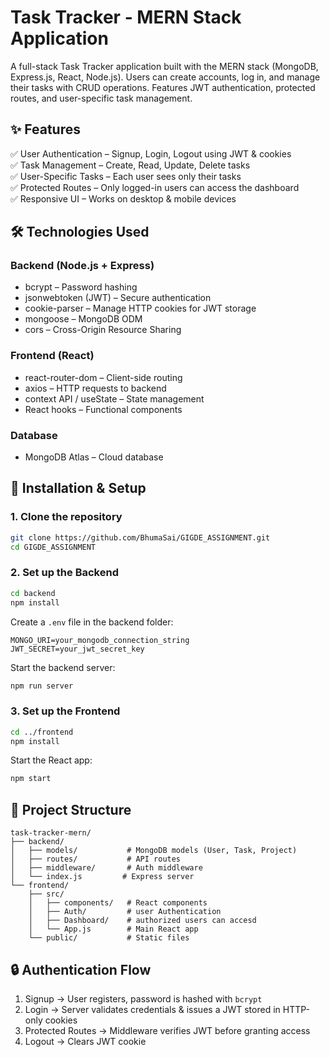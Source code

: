 # Task Tracker - MERN Stack Application  

A full-stack Task Tracker application built with the MERN stack (MongoDB, Express.js, React, Node.js). Users can create accounts, log in, and manage their tasks with CRUD operations. Features JWT authentication, protected routes, and user-specific task management.  

## ✨ Features  

✅ User Authentication – Signup, Login, Logout using JWT & cookies  
✅ Task Management – Create, Read, Update, Delete tasks  
✅ User-Specific Tasks – Each user sees only their tasks  
✅ Protected Routes – Only logged-in users can access the dashboard  
✅ Responsive UI – Works on desktop & mobile devices  

## 🛠️ Technologies Used  

### Backend (Node.js + Express)  
- bcrypt – Password hashing  
- jsonwebtoken (JWT) – Secure authentication  
- cookie-parser – Manage HTTP cookies for JWT storage  
- mongoose – MongoDB ODM    
- cors – Cross-Origin Resource Sharing  

### Frontend (React)  
- react-router-dom – Client-side routing  
- axios – HTTP requests to backend  
- context API / useState – State management  
- React hooks – Functional components    

### Database  
- MongoDB Atlas – Cloud database  

## 🚀 Installation & Setup  

### 1. Clone the repository  
```bash
git clone https://github.com/BhumaSai/GIGDE_ASSIGNMENT.git
cd GIGDE_ASSIGNMENT
```

### 2. Set up the Backend  
```bash
cd backend
npm install
```  
Create a `.env` file in the backend folder:  
```env
MONGO_URI=your_mongodb_connection_string
JWT_SECRET=your_jwt_secret_key
```  
Start the backend server:  
```bash
npm run server
```  

### 3. Set up the Frontend  
```bash
cd ../frontend
npm install
```  
Start the React app:  
```bash
npm start
```  

## 📂 Project Structure  

```
task-tracker-mern/  
├── backend/  
│   ├── models/           # MongoDB models (User, Task, Project)    
│   ├── routes/           # API routes  
│   ├── middleware/       # Auth middleware  
│   └── index.js         # Express server  
└── frontend/  
    ├── src/  
    │   ├── components/   # React components  
    │   ├── Auth/         # user Authentication   
    │   ├── Dashboard/    # authorized users can accesd 
    │   └── App.js        # Main React app  
    └── public/           # Static files  
```  

## 🔒 Authentication Flow  

1. Signup → User registers, password is hashed with `bcrypt`  
2. Login → Server validates credentials & issues a JWT stored in HTTP-only cookies  
3. Protected Routes → Middleware verifies JWT before granting access  
4. Logout → Clears JWT cookie  
